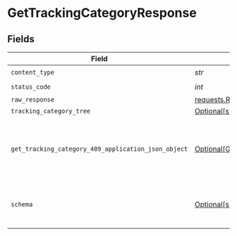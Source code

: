 # GetTrackingCategoryResponse


## Fields

| Field                                                                                                               | Type                                                                                                                | Required                                                                                                            | Description                                                                                                         |
| ------------------------------------------------------------------------------------------------------------------- | ------------------------------------------------------------------------------------------------------------------- | ------------------------------------------------------------------------------------------------------------------- | ------------------------------------------------------------------------------------------------------------------- |
| `content_type`                                                                                                      | *str*                                                                                                               | :heavy_check_mark:                                                                                                  | N/A                                                                                                                 |
| `status_code`                                                                                                       | *int*                                                                                                               | :heavy_check_mark:                                                                                                  | N/A                                                                                                                 |
| `raw_response`                                                                                                      | [requests.Response](https://requests.readthedocs.io/en/latest/api/#requests.Response)                               | :heavy_minus_sign:                                                                                                  | N/A                                                                                                                 |
| `tracking_category_tree`                                                                                            | [Optional[shared.TrackingCategoryTree]](../../models/shared/trackingcategorytree.md)                                | :heavy_minus_sign:                                                                                                  | Success                                                                                                             |
| `get_tracking_category_409_application_json_object`                                                                 | [Optional[GetTrackingCategory409ApplicationJSON]](../../models/operations/gettrackingcategory409applicationjson.md) | :heavy_minus_sign:                                                                                                  | The data type's dataset has not been requested or is still syncing.                                                 |
| `schema`                                                                                                            | [Optional[shared.Schema]](../../models/shared/schema.md)                                                            | :heavy_minus_sign:                                                                                                  | Your API request was not properly authorized.                                                                       |